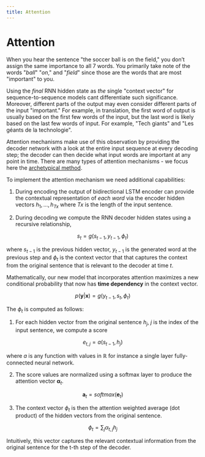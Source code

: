 ```yaml
---
title: Attention
---
```


# Attention

When you hear the sentence "the soccer ball is on the field," you don’t assign the same importance to all 7 words. You primarily take note of the words "_ball_" "_on_," and "_field_" since those are the words that are most "important" to you.  

Using the _final_ RNN hidden state as _the_ single "context vector" for sequence-to-sequence models cant differentiate such significance. Moreover, different parts of the output may even consider different parts of the input "important." For example, in translation, the first word of output is usually based on the first few words of the input, but the last word is likely based on the last few words of input. For example, "Tech giants" and "Les géants de la technologie".

Attention mechanisms make use of this observation by providing the decoder network with a look at the entire input sequence at every decoding step; the decoder can then decide what input words are important at any point in time. There are many types of attention
mechanisms - we focus here the [archetypical method](https://arxiv.org/abs/1409.0473). 

To implement the attention mechanism we need additional capabilities:

1. During encoding the output of bidirectional LSTM encoder can provide the contextual representation of _each word_ via the encoder hidden vectors $h_1, ..., h_{Tx}$ where $Tx$ is the length of the input sentence. 

2. During decoding we compute the RNN decoder hidden states using a recursive relationship,

$$s_t = g(s_{t-1}, y_{t-1}, \phi_t)$$

where $s_{t-1}$ is the previous hidden vector, $y_{t-1}$ is the generated word at the previous step and $\phi_t$ is the context vector that that captures the context from the original sentence that is relevant to the decoder at time $t$.  

Mathematically, our new model that incorporates attention maximizes a new conditional probability that now has **time dependency** in the context vector. 

$$p(\mathbf y | \mathbf x) = g(y_{t-1}, s_t, \phi_t)$$

The $\phi_t$ is computed as follows: 

1. For each hidden vector from the original sentence $h_j$, $j$ is the index of the input sentence, we compute a score

$$e_{t,j} = a(s_{t−1}, h_j)$$

where $a$ is any function with values in $\mathbb R$ for instance a single layer fully-connected neural network. 

2. The score values are normalized  using a softmax layer to produce the attention vector $\mathbf α_t$. 

$$\mathbf a_t = softmax(\mathbf e_{t})$$

3. The context vector $\phi_t$ is then the attention weighted average (dot product) of the hidden vectors from the original sentence. 

$$ \phi_t = \sum_j \alpha_{t,j}h_j$$

Intuitively, this vector captures the relevant contextual information from the original sentence for the t-th step of the decoder.

<!-- 
![seq2seq-attention](images/seq2seq-attention-step1.png#center)
*Attention in seq2seq neural machine translation - time step 1*

![seq2seq-attention](images/seq2seq-attention-step5.png#center)
*Attention in seq2seq neural machine translation - time step 6* -->
